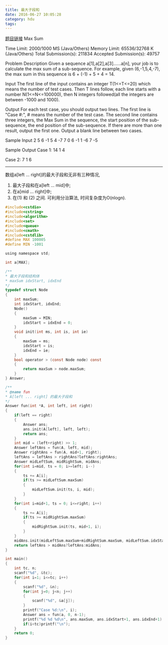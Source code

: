 ```yaml
---
title: 最大子段和
date: 2016-06-27 10:05:28
category: hdu
tags: 
---
```

[题目链接](http://acm.hdu.edu.cn/showproblem.php?pid=1003)
Max Sum

Time Limit: 2000/1000 MS (Java/Others)    Memory Limit: 65536/32768 K (Java/Others)
Total Submission(s): 211834    Accepted Submission(s): 49757


Problem Description
Given a sequence a[1],a[2],a[3]......a[n], your job is to calculate the max sum of a sub-sequence. For example, given (6,-1,5,4,-7), the max sum in this sequence is 6 + (-1) + 5 + 4 = 14.
 

Input
The first line of the input contains an integer T(1<=T<=20) which means the number of test cases. Then T lines follow, each line starts with a number N(1<=N<=100000), then N integers followed(all the integers are between -1000 and 1000).
 

Output
For each test case, you should output two lines. The first line is "Case #:", # means the number of the test case. The second line contains three integers, the Max Sum in the sequence, the start position of the sub-sequence, the end position of the sub-sequence. If there are more than one result, output the first one. Output a blank line between two cases.
 

Sample Input
2
5 6 -1 5 4 -7
7 0 6 -1 1 -6 7 -5
 

Sample Output
Case 1:
14 1 4

Case 2:
7 1 6
<hr/>

数组a[left ... right]的最大子段和无非有三种情况, 
1. 最大子段和在a[left ... mid]中;
2. 在a[mid ... right]中;
3. 在(1) 和 (2) 之间.
可利用分治算法, 时间复杂度为O(nlogn).

```c
#include<cstdio>
#include<cstring>
#include<algorithm>
#include<set>
#include<queue>
#include<cmath>
#include<cstdlib>
#define MAX 100005
#define MIN -1001

using namespace std;

int a[MAX];

/**
* 最大子段和结构体
* maxSum idxStart, idxEnd
*/
typedef struct Node
{
    int maxSum;
    int idxStart, idxEnd;
    Node()
    {
        maxSum = MIN;
        idxStart = idxEnd = 0;
    }
    void init(int ms, int is, int ie)
    {
        maxSum = ms;
        idxStart = is;
        idxEnd = ie;
    }
    bool operator > (const Node node) const
    {
        return maxSum > node.maxSum;
    }
} Answer;

/**
* @name fun 
* A[left ... right] 的最大子段和
*/
Answer fun(int *A, int left, int right)
{
    if(left == right)
    {
        Answer ans;
        ans.init(A[left], left, left);
        return ans;
    }
    int mid = (left+right) >> 1;
    Answer leftAns = fun(A, left, mid);
    Answer rightAns = fun(A, mid+1, right);
    leftAns = leftAns > rightAns?leftAns:rightAns;
    Answer midLeftSum, midRightSum, midAns;
    for(int i=mid, ts = 0; i>=left; i--)
    {
        ts += A[i];
        if(ts >= midLeftSum.maxSum)
        {
            midLeftSum.init(ts, i, mid);
        }
    }
    for(int i=mid+1, ts = 0; i<=right; i++)
    {
        ts += A[i];
        if(ts >= midRightSum.maxSum)
        {
            midRightSum.init(ts, mid+1, i);
        }
    }
    midAns.init(midLeftSum.maxSum+midRightSum.maxSum, midLeftSum.idxStart, midRightSum.idxEnd);
    return leftAns > midAns?leftAns:midAns;
}

int main()
{
    int tc, n;
    scanf("%d", &tc);
    for(int i=1; i<=tc; i++)
    {
        scanf("%d", &n);
        for(int j=0; j<n; j++)
        {
            scanf("%d", &a[j]);
        }
        printf("Case %d:\n", i);
        Answer ans = fun(a, 0, n-1);
        printf("%d %d %d\n", ans.maxSum, ans.idxStart+1, ans.idxEnd+1);
        if(i<tc)printf("\n");
    }
    return 0;
}

```